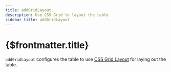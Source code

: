 ```yaml
---
title: addGridLayout
description: Use CSS Grid to layout the table
sidebar_title: addGridLayout
---
```


<script>
  import { useHljs } from '$lib/utils/useHljs';
  useHljs('ts');
</script>

# {$frontmatter.title}

`addGridLayout` configures the table to use [CSS Grid Layout](https://developer.mozilla.org/en-US/docs/Web/CSS/CSS_Grid_Layout) for laying out the table.
